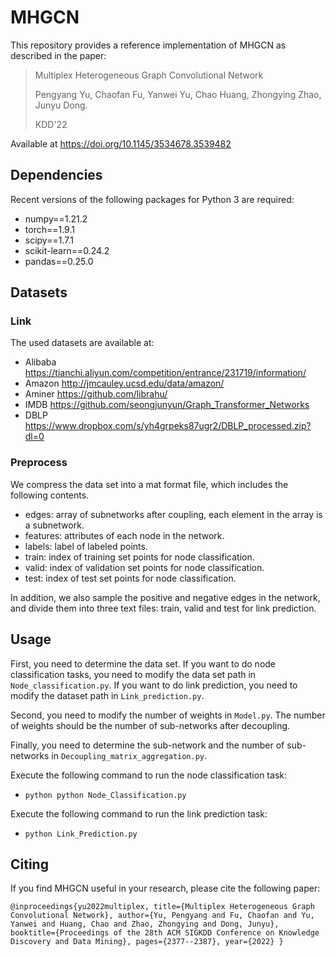 # MHGCN
This repository provides a reference implementation of MHGCN as described in the paper:
> Multiplex Heterogeneous Graph Convolutional Network
> 
> Pengyang Yu, Chaofan Fu, Yanwei Yu, Chao Huang, Zhongying Zhao, Junyu Dong.
> 
> KDD'22

Available at https://doi.org/10.1145/3534678.3539482

## Dependencies
Recent versions of the following packages for Python 3 are required:
* numpy==1.21.2
* torch==1.9.1
* scipy==1.7.1
* scikit-learn==0.24.2
* pandas==0.25.0

## Datasets
### Link
The used datasets are available at:
* Alibaba https://tianchi.aliyun.com/competition/entrance/231719/information/
* Amazon http://jmcauley.ucsd.edu/data/amazon/
* Aminer https://github.com/librahu/
* IMDB https://github.com/seongjunyun/Graph_Transformer_Networks
* DBLP https://www.dropbox.com/s/yh4grpeks87ugr2/DBLP_processed.zip?dl=0

### Preprocess
We compress the data set into a mat format file, which includes the following contents.
* edges: array of subnetworks after coupling, each element in the array is a subnetwork.
* features: attributes of each node in the network.
* labels: label of labeled points.
* train: index of training set points for node classification. 
* valid: index of validation set points for node classification.
* test: index of test set points for node classification.

In addition, we also sample the positive and negative edges in the network, and divide them into three text files: train, valid and test for link prediction.

## Usage
First, you need to determine the data set. If you want to do node classification tasks, you need to modify the data set path in `Node_classification.py`. If you want to do link prediction, you need to modify the dataset path in `Link_prediction.py`.

Second, you need to modify the number of weights in `Model.py`. The number of weights should be the number of sub-networks after decoupling.

Finally, you need to determine the sub-network and the number of sub-networks in `Decoupling_matrix_aggregation.py`.

Execute the following command to run the node classification task:

* `python python Node_Classification.py`

Execute the following command to run the link prediction task:

* `python Link_Prediction.py`

## Citing
If you find MHGCN useful in your research, please cite the following paper:

`@inproceedings{yu2022multiplex,
  title={Multiplex Heterogeneous Graph Convolutional Network},
  author={Yu, Pengyang and Fu, Chaofan and Yu, Yanwei and Huang, Chao and Zhao, Zhongying and Dong, Junyu},
  booktitle={Proceedings of the 28th ACM SIGKDD Conference on Knowledge Discovery and Data Mining},
  pages={2377--2387},
  year={2022}
}`
